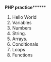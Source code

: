 
****************PHP practice**********************
1. Hello World
2. Variables
3. Numbers
4. String.
5. Arrays.
6. Conditionals
7. Loops
8. Functions
